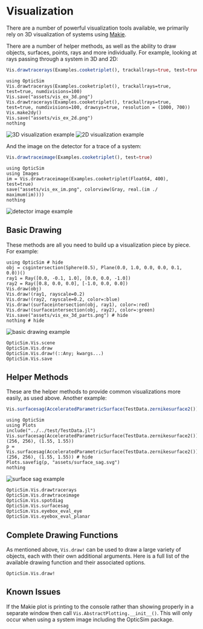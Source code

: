 # Visualization

There are a number of powerful visualization tools available, we primarily rely on 3D visualization of systems using [Makie](http://makie.juliaplots.org/stable/).

There are a number of helper methods, as well as the ability to draw objects, surfaces, points, rays and more individually. For example, looking at rays passing through a system in 3D and 2D:

```julia
Vis.drawtracerays(Examples.cooketriplet(), trackallrays=true, test=true, numdivisions=100)
```

```@eval
using OpticSim
Vis.drawtracerays(Examples.cooketriplet(), trackallrays=true, test=true, numdivisions=100)
Vis.save("assets/vis_ex_3d.png")
Vis.drawtracerays(Examples.cooketriplet(), trackallrays=true, test=true, numdivisions=100, drawsys=true, resolution = (1000, 700))
Vis.make2dy()
Vis.save("assets/vis_ex_2d.png")
nothing
```

![3D visualization example](assets/vis_ex_3d.png)
![2D visualization example](assets/vis_ex_2d.png)

And the image on the detector for a trace of a system:

```julia
Vis.drawtraceimage(Examples.cooketriplet(), test=true)
```

```@eval
using OpticSim
using Images
im = Vis.drawtraceimage(Examples.cooketriplet(Float64, 400), test=true)
save("assets/vis_ex_im.png", colorview(Gray, real.(im ./ maximum(im))))
nothing
```

![detector image example](assets/vis_ex_im.png)

## Basic Drawing

These methods are all you need to build up a visualization piece by piece.
For example:

```@example
using OpticSim # hide
obj = csgintersection(Sphere(0.5), Plane(0.0, 1.0, 0.0, 0.0, 0.1, 0.0))()
ray1 = Ray([0.0, -0.1, 1.0], [0.0, 0.0, -1.0])
ray2 = Ray([0.8, 0.0, 0.0], [-1.0, 0.0, 0.0])
Vis.draw(obj)
Vis.draw!(ray1, rayscale=0.2)
Vis.draw!(ray2, rayscale=0.2, color=:blue)
Vis.draw!(surfaceintersection(obj, ray1), color=:red)
Vis.draw!(surfaceintersection(obj, ray2), color=:green)
Vis.save("assets/vis_ex_3d_parts.png") # hide
nothing # hide
```

![basic drawing example](assets/vis_ex_3d_parts.png)

```@docs
OpticSim.Vis.scene
OpticSim.Vis.draw
OpticSim.Vis.draw!(::Any; kwargs...)
OpticSim.Vis.save
```

## Helper Methods

These are the helper methods to provide common visualizations more easily, as used above. Another example:

```julia
Vis.surfacesag(AcceleratedParametricSurface(TestData.zernikesurface2()), (256, 256), (1.55, 1.55))
```

```@eval
using OpticSim
using Plots
include("../../test/TestData.jl")
Vis.surfacesag(AcceleratedParametricSurface(TestData.zernikesurface2()), (256, 256), (1.55, 1.55))
p = Vis.surfacesag(AcceleratedParametricSurface(TestData.zernikesurface2()), (256, 256), (1.55, 1.55)) # hide
Plots.savefig(p, "assets/surface_sag.svg")
nothing
```

![surface sag example](assets/surface_sag.svg)

```@docs
OpticSim.Vis.drawtracerays
OpticSim.Vis.drawtraceimage
OpticSim.Vis.spotdiag
OpticSim.Vis.surfacesag
OpticSim.Vis.eyebox_eval_eye
OpticSim.Vis.eyebox_eval_planar
```

## Complete Drawing Functions

As mentioned above, `Vis.draw!` can be used to draw a large variety of objects, each with their own additional arguments.
Here is a full list of the available drawing function and their associated options.

```@docs
OpticSim.Vis.draw!
```

## Known Issues

If the Makie plot is printing to the console rather than showing properly in a separate window then call `Vis.AbstractPlotting.__init__()`. This will only occur when using a system image including the OpticSim package.